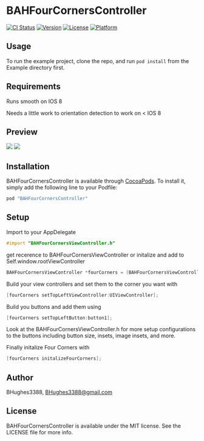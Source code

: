 # BAHFourCornersController

[![CI Status](http://img.shields.io/travis/BHughes3388/BAHFourCornersController.svg?style=flat)](https://travis-ci.org/BHughes3388/BAHFourCornersController)
[![Version](https://img.shields.io/cocoapods/v/BAHFourCornersController.svg?style=flat)](http://cocoapods.org/pods/BAHFourCornersController)
[![License](https://img.shields.io/cocoapods/l/BAHFourCornersController.svg?style=flat)](http://cocoapods.org/pods/BAHFourCornersController)
[![Platform](https://img.shields.io/cocoapods/p/BAHFourCornersController.svg?style=flat)](http://cocoapods.org/pods/BAHFourCornersController)

## Usage

To run the example project, clone the repo, and run `pod install` from the Example directory first.

## Requirements

Runs smooth on IOS 8

Needs a little work to orientation detection to work on < IOS 8

## Preview

![](http://img.photobucket.com/albums/v235/rx7anator/Mobile%20Applications/4695aaf3-09b8-43e0-ba3f-490ba26918b0_zpszoe2ncbi.png) ![](http://img.photobucket.com/albums/v235/rx7anator/Mobile%20Applications/0e6ea995-7c8d-4878-a257-328d31688b34_zpslikfhm1j.gif)

## Installation

BAHFourCornersController is available through [CocoaPods](http://cocoapods.org). To install
it, simply add the following line to your Podfile:

```ruby
pod "BAHFourCornersController"
```

## Setup

Import to your AppDelegate
```Objective-C
#import "BAHFourCornersViewController.h"
```

get recerence to BAHFourCornersViewController or initalize and add to Self.window.rootViewController
```Objective-C
BAHFourCornersViewController *fourCorners = (BAHFourCornersViewController*)Self.window.rootViewController;
```

Build your view controllers and set them to the corner you want with
```Objective-C
[fourCorners setTopLeftViewController:UIViewController];
```

Build you buttons and add them using
```Objective-C
[fourCorners setTopLeftButton:button1];
```

Look at the BAHFourCornersViewController.h for more setup configurations to the buttons including button size, insets, image insets, and more.

Finally initalize Four Corners with
```Objective-C
[fourCorners initalizeFourCorners];
```

## Author

BHughes3388, BHughes3388@gmail.com

## License

BAHFourCornersController is available under the MIT license. See the LICENSE file for more info.
